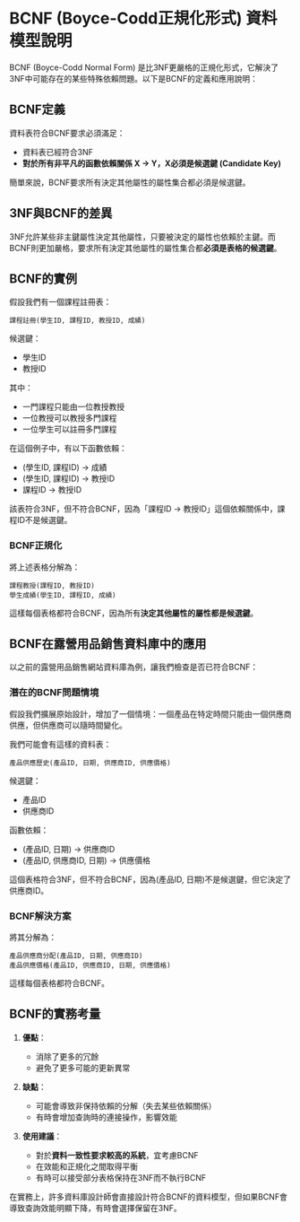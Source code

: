 # BCNF (Boyce-Codd正規化形式) 資料模型說明

BCNF (Boyce-Codd Normal Form) 是比3NF更嚴格的正規化形式，它解決了3NF中可能存在的某些特殊依賴問題。以下是BCNF的定義和應用說明：

## BCNF定義

資料表符合BCNF要求必須滿足：
- 資料表已經符合3NF
- **對於所有非平凡的函數依賴關係 X → Y，X必須是候選鍵 (Candidate Key)**

簡單來說，BCNF要求所有決定其他屬性的屬性集合都必須是候選鍵。

## 3NF與BCNF的差異

3NF允許某些非主鍵屬性決定其他屬性，只要被決定的屬性也依賴於主鍵。而BCNF則更加嚴格，要求所有決定其他屬性的屬性集合都**必須是表格的候選鍵**。

## BCNF的實例

假設我們有一個課程註冊表：
```
課程註冊(學生ID, 課程ID, 教授ID, 成績)
```

候選鍵：

- 學生ID
- 教授ID

其中：

- 一門課程只能由一位教授教授
- 一位教授可以教授多門課程
- 一位學生可以註冊多門課程

在這個例子中，有以下函數依賴：
- (學生ID, 課程ID) → 成績
- (學生ID, 課程ID) → 教授ID
- 課程ID → 教授ID

該表符合3NF，但不符合BCNF，因為「課程ID → 教授ID」這個依賴關係中，課程ID不是候選鍵。

### BCNF正規化

將上述表格分解為：
```
課程教授(課程ID, 教授ID)
學生成績(學生ID, 課程ID, 成績)
```

這樣每個表格都符合BCNF，因為所有**決定其他屬性的屬性都是候選鍵**。

## BCNF在露營用品銷售資料庫中的應用

以之前的露營用品銷售網站資料庫為例，讓我們檢查是否已符合BCNF：

### 潛在的BCNF問題情境

假設我們擴展原始設計，增加了一個情境：一個產品在特定時間只能由一個供應商供應，但供應商可以隨時間變化。

我們可能會有這樣的資料表：
```
產品供應歷史(產品ID, 日期, 供應商ID, 供應價格)
```

候選鍵：

- 產品ID
- 供應商ID

函數依賴：

- (產品ID, 日期) → 供應商ID
- (產品ID, 供應商ID, 日期) → 供應價格

這個表格符合3NF，但不符合BCNF，因為(產品ID, 日期)不是候選鍵，但它決定了供應商ID。

### BCNF解決方案

將其分解為：
```
產品供應商分配(產品ID, 日期, 供應商ID)
產品供應價格(產品ID, 供應商ID, 日期, 供應價格)
```

這樣每個表格都符合BCNF。

## BCNF的實務考量

1. **優點**：
   - 消除了更多的冗餘
   - 避免了更多可能的更新異常

2. **缺點**：
   - 可能會導致非保持依賴的分解（失去某些依賴關係）
   - 有時會增加查詢時的連接操作，影響效能

3. **使用建議**：
   - 對於**資料一致性要求較高的系統**，宜考慮BCNF
   - 在效能和正規化之間取得平衡
   - 有時可以接受部分表格保持在3NF而不執行BCNF

在實務上，許多資料庫設計師會直接設計符合BCNF的資料模型，但如果BCNF會導致查詢效能明顯下降，有時會選擇保留在3NF。